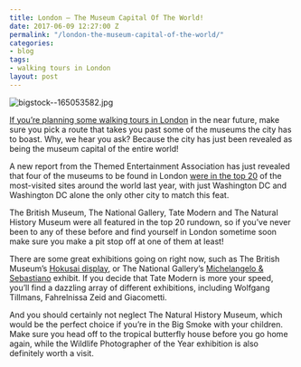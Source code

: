 ```yaml
---
title: London – The Museum Capital Of The World!
date: 2017-06-09 12:27:00 Z
permalink: "/london-the-museum-capital-of-the-world/"
categories:
- blog
tags:
- walking tours in London
layout: post
---
```


![bigstock--165053582.jpg](/uploads/bigstock--165053582.jpg)

[If you’re planning some walking tours in London](https://www.insider-london.co.uk/tours/) in the near future, make sure you pick a route that takes you past some of the museums the city has to boast. Why, we hear you ask? Because the city has just been revealed as being the museum capital of the entire world!

A new report from the Themed Entertainment Association has just revealed that four of the museums to be found in London [were in the top 20](http://www.aol.co.uk/travel/2017/06/04/london-named-museums-capital-of-the-world/) of the most-visited sites around the world last year, with just Washington DC and Washington DC alone the only other city to match this feat.

The British Museum, The National Gallery, Tate Modern and The Natural History Museum were all featured in the top 20 rundown, so if you’ve never been to any of these before and find yourself in London sometime soon make sure you make a pit stop off at one of them at least!

There are some great exhibitions going on right now, such as The British Museum’s [Hokusai display](http://www.britishmuseum.org/whats_on.aspx), or The National Gallery’s [Michelangelo & Sebastiano](https://www.nationalgallery.org.uk/whats-on/exhibitions/michelangelo-sebastiano-the-credit-suisse-exhibition) exhibit. If you decide that Tate Modern is more your speed, you’ll find a dazzling array of different exhibitions, including Wolfgang Tillmans, Fahrelnissa Zeid and Giacometti.

And you should certainly not neglect The Natural History Museum, which would be the perfect choice if you’re in the Big Smoke with your children. Make sure you head off to the tropical butterfly house before you go home again, while the Wildlife Photographer of the Year exhibition is also definitely worth a visit.
